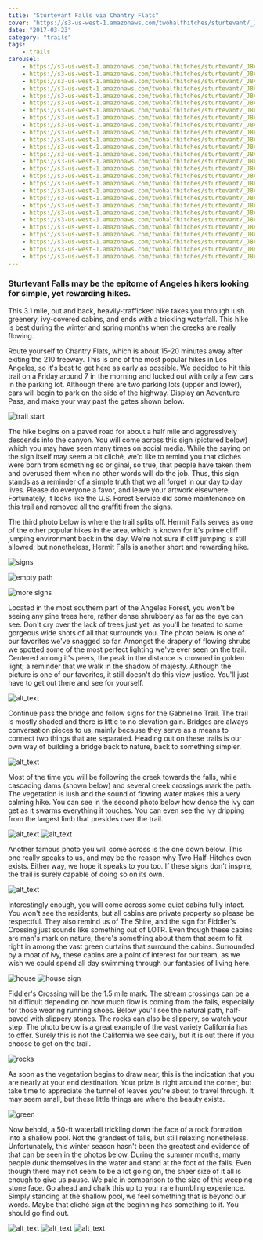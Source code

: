 ```yaml
---
title: "Sturtevant Falls via Chantry Flats"
cover: "https://s3-us-west-1.amazonaws.com/twohalfhitches/sturtevant/_J8A4928.jpg"
date: "2017-03-23"
category: "trails"
tags:
    - trails
carousel:
    - https://s3-us-west-1.amazonaws.com/twohalfhitches/sturtevant/_J8A4807.jpg
    - https://s3-us-west-1.amazonaws.com/twohalfhitches/sturtevant/_J8A4812.jpg
    - https://s3-us-west-1.amazonaws.com/twohalfhitches/sturtevant/_J8A4816.jpg
    - https://s3-us-west-1.amazonaws.com/twohalfhitches/sturtevant/_J8A4807.jpg
    - https://s3-us-west-1.amazonaws.com/twohalfhitches/sturtevant/_J8A4812.jpg
    - https://s3-us-west-1.amazonaws.com/twohalfhitches/sturtevant/_J8A4816.jpg
    - https://s3-us-west-1.amazonaws.com/twohalfhitches/sturtevant/_J8A4807.jpg
    - https://s3-us-west-1.amazonaws.com/twohalfhitches/sturtevant/_J8A4812.jpg
    - https://s3-us-west-1.amazonaws.com/twohalfhitches/sturtevant/_J8A4816.jpg
    - https://s3-us-west-1.amazonaws.com/twohalfhitches/sturtevant/_J8A4807.jpg
    - https://s3-us-west-1.amazonaws.com/twohalfhitches/sturtevant/_J8A4812.jpg
    - https://s3-us-west-1.amazonaws.com/twohalfhitches/sturtevant/_J8A4816.jpg
    - https://s3-us-west-1.amazonaws.com/twohalfhitches/sturtevant/_J8A4807.jpg
    - https://s3-us-west-1.amazonaws.com/twohalfhitches/sturtevant/_J8A4812.jpg
    - https://s3-us-west-1.amazonaws.com/twohalfhitches/sturtevant/_J8A4816.jpg
    - https://s3-us-west-1.amazonaws.com/twohalfhitches/sturtevant/_J8A4807.jpg
    - https://s3-us-west-1.amazonaws.com/twohalfhitches/sturtevant/_J8A4812.jpg
    - https://s3-us-west-1.amazonaws.com/twohalfhitches/sturtevant/_J8A4816.jpg
    - https://s3-us-west-1.amazonaws.com/twohalfhitches/sturtevant/_J8A4807.jpg
    - https://s3-us-west-1.amazonaws.com/twohalfhitches/sturtevant/_J8A4812.jpg
    - https://s3-us-west-1.amazonaws.com/twohalfhitches/sturtevant/_J8A4816.jpg
    - https://s3-us-west-1.amazonaws.com/twohalfhitches/sturtevant/_J8A4807.jpg
    - https://s3-us-west-1.amazonaws.com/twohalfhitches/sturtevant/_J8A4812.jpg
    - https://s3-us-west-1.amazonaws.com/twohalfhitches/sturtevant/_J8A4816.jpg
    - https://s3-us-west-1.amazonaws.com/twohalfhitches/sturtevant/_J8A4807.jpg
    - https://s3-us-west-1.amazonaws.com/twohalfhitches/sturtevant/_J8A4812.jpg
    - https://s3-us-west-1.amazonaws.com/twohalfhitches/sturtevant/_J8A4816.jpg
---
```


### Sturtevant Falls may be the epitome of Angeles hikers looking for simple, yet rewarding hikes.
 
This 3.1 mile, out and back, heavily-trafficked hike takes you 
through lush greenery, ivy-covered cabins, and ends with a trickling waterfall. 
This hike is best during the winter and spring months when the creeks are really flowing.

Route yourself to Chantry Flats, which is about 15-20 minutes away after exiting 
the 210 freeway. This is one of the most popular hikes in Los Angeles, so it's best 
to get here as early as possible. We decided to hit this trail on a Friday around 7 
in the morning and lucked out with only a few cars in the parking lot. Although 
there are two parking lots (upper and lower), cars will begin to park on the side 
of the highway. Display an Adventure Pass, and make your way past the gates shown 
below. 

![trail start](https://s3-us-west-1.amazonaws.com/twohalfhitches/sturtevant/_J8A4807.jpg)

The hike begins on a paved road for about a half mile and aggressively descends 
into the canyon. You will come across this sign (pictured below) which you may 
have seen many times on social media. While the saying on the sign itself may 
seem a bit cliché, we'd like to remind you that clichés were born from something 
so original, so true, that people have taken them and overused them when no other 
words will do the job. Thus, this sign stands as a reminder of a simple truth that 
we all forget in our day to day lives. Please do everyone a favor, and leave your 
artwork elsewhere. Fortunately, it looks like the U.S. Forest Service did some 
maintenance on this trail and removed all the graffiti from the signs.  

The third photo below is where the trail splits off. Hermit Falls serves as one of 
the other popular hikes in the area, which is known for it's prime cliff jumping 
environment back in the day. We're not sure if cliff jumping is still allowed, but 
nonetheless, Hermit Falls is another short and rewarding hike.

![signs](https://s3-us-west-1.amazonaws.com/twohalfhitches/sturtevant/_J8A4812.jpg "Signs")

![empty path](https://s3-us-west-1.amazonaws.com/twohalfhitches/sturtevant/_J8A4816.jpg "empty path")

![more signs](https://s3-us-west-1.amazonaws.com/twohalfhitches/sturtevant/_J8A4813.jpg "more signs")

Located in the most southern part of the Angeles Forest, you won't be seeing any 
pine trees here, rather dense shrubbery as far as the eye can see. Don't cry over 
the lack of trees just yet, as you'll be treated to some gorgeous wide shots of all 
that surrounds you. The photo below is one of our favorites we've snagged so far. 
Amongst the drapery of flowing shrubs we spotted some of the most perfect lighting 
we've ever seen on the trail. Centered among it's peers, the peak in the distance 
is crowned in golden light; a reminder that we walk in the shadow of majesty. 
Although the picture is one of our favorites, it still doesn't do this view justice. 
You'll just have to get out there and see for yourself. 

![alt_text](https://s3-us-west-1.amazonaws.com/twohalfhitches/sturtevant/_J8A4815.jpg "woah")

Continue pass the bridge and follow signs for the Gabrielino Trail. The trail is 
mostly shaded and there is little to no elevation gain. Bridges are always 
conversation pieces to us, mainly because they serve as a means to connect 
two things that are separated. Heading out on these trails is our own way of 
building a bridge back to nature, back to something simpler. 

![alt_text](https://s3-us-west-1.amazonaws.com/twohalfhitches/sturtevant/_J8A4827.jpg "bridge")

Most of the time you will be following the creek towards the falls, while cascading 
dams (shown below) and several creek crossings mark the path. The vegetation is 
lush and the sound of flowing water makes this a very calming hike. You can see 
in the second photo below how dense the ivy can get as it swarms everything it 
touches. You can even see the ivy dripping from the largest limb that presides over 
the trail. 

![alt_text](https://s3-us-west-1.amazonaws.com/twohalfhitches/sturtevant/_J8A4847.jpg "one")
![alt_text](https://s3-us-west-1.amazonaws.com/twohalfhitches/sturtevant/_J8A4857.jpg "two")

Another famous photo you will come across is the one down below. This one really 
speaks to us, and may be the reason why Two Half-Hitches even exists. Either way, 
we hope it speaks to you too. If these signs don't inspire, the trail is surely 
capable of doing so on its own.

![alt_text](https://s3-us-west-1.amazonaws.com/twohalfhitches/sturtevant/_J8A4893.jpg "three")

Interestingly enough, you will come across some quiet cabins fully intact. You 
won't see the residents, but all cabins are private property so please be respectful. 
They also remind us of The Shire, and the sign for Fiddler's Crossing just sounds 
like something out of LOTR. Even though these cabins are man's mark on nature, 
there's something about them that seem to fit right in among the vast green 
curtains that surround the cabins. Surrounded by a moat of ivy, these cabins 
are a point of interest for our team, as we wish we could spend all day swimming 
through our fantasies of living here. 

![house](https://s3-us-west-1.amazonaws.com/twohalfhitches/sturtevant/_J8A4894.jpg "house")
![house sign](https://s3-us-west-1.amazonaws.com/twohalfhitches/sturtevant/_J8A4899.jpg "house sign")

Fiddler's Crossing will be the 1.5 mile mark. The stream crossings can be a bit 
difficult depending on how much flow is coming from the falls, especially for 
those wearing running shoes. Below you'll see the natural path, half-paved with 
slippery stones. The rocks can also be slippery, so watch your step. The photo 
below is a great example of the vast variety California has to offer. Surely this 
is not the California we see daily, but it is out there if you choose to get on the 
trail. 

![rocks](https://s3-us-west-1.amazonaws.com/twohalfhitches/sturtevant/_J8A4904.jpg "rocks")

As soon as the vegetation begins to draw near, this is the indication that you 
are nearly at your end destination. Your prize is right around the corner, but 
take time to appreciate the tunnel of leaves you're about to travel through. It 
may seem small, but these little things are where the beauty exists.

![green](https://s3-us-west-1.amazonaws.com/twohalfhitches/sturtevant/_J8A4914.jpg "green")

Now behold, a 50-ft waterfall trickling down the face of a rock formation into 
a shallow pool. Not the grandest of falls, but still relaxing nonetheless. 
Unfortunately, this winter season hasn't been the greatest and evidence of 
that can be seen in the photos below. During the summer months, many people 
dunk themselves in the water and stand at the foot of the falls. Even though 
there may not seem to be a lot going on, the sheer size of it all is enough to 
give us pause. We pale in comparison to the size of this weeping stone face. Go 
ahead and chalk this up to your rare humbling experience. Simply standing at 
the shallow pool, we feel something that is beyond our words. Maybe that cliché 
sign at the beginning has something to it. You should go find out. 

![alt_text](https://s3-us-west-1.amazonaws.com/twohalfhitches/sturtevant/_J8A4934.jpg "waterfall")
![alt_text](https://s3-us-west-1.amazonaws.com/twohalfhitches/sturtevant/_J8A4933.jpg "the end")
![alt_text](https://s3-us-west-1.amazonaws.com/twohalfhitches/sturtevant/_J8A4951.jpg "welcome sign")